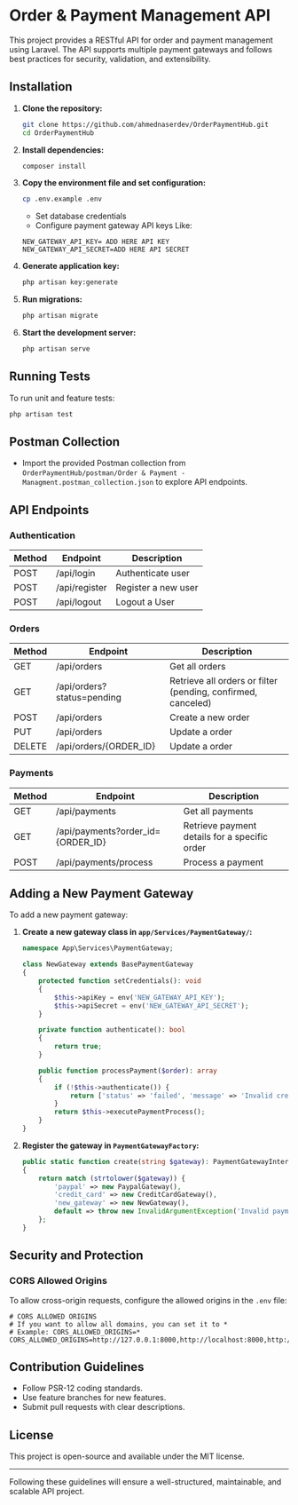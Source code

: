 # Order & Payment Management API

This project provides a RESTful API for order and payment management using Laravel. The API supports multiple payment gateways and follows best practices for security, validation, and extensibility.


## Installation

1. **Clone the repository:**

   ```bash
   git clone https://github.com/ahmednaserdev/OrderPaymentHub.git
   cd OrderPaymentHub
   ```

2. **Install dependencies:**

   ```bash
   composer install
   ```

3. **Copy the environment file and set configuration:**

   ```bash
   cp .env.example .env
   ```

   - Set database credentials
   - Configure payment gateway API keys Like:

   ```env
   NEW_GATEWAY_API_KEY= ADD HERE API KEY
   NEW_GATEWAY_API_SECRET=ADD HERE API SECRET
   ```

4. **Generate application key:**

   ```bash
   php artisan key:generate
   ```

5. **Run migrations:**

   ```bash
   php artisan migrate
   ```

6. **Start the development server:**

   ```bash
   php artisan serve
   ```

## Running Tests

To run unit and feature tests:

```bash
php artisan test
```

## Postman Collection

- Import the provided Postman collection from `OrderPaymentHub/postman/Order & Payment - Managment.postman_collection.json` to explore API endpoints.

## API Endpoints

### Authentication

| Method | Endpoint      | Description         |
| ------ | ------------- | ------------------- |
| POST   | /api/login    | Authenticate user   |
| POST   | /api/register | Register a new user |
| POST   | /api/logout | Logout a User |

### Orders

| Method | Endpoint    | Description        |
| ------ | ----------- | ------------------ |
| GET    | /api/orders | Get all orders     |
| GET    | /api/orders?status=pending | Retrieve all orders or filter (pending, confirmed, canceled) |
| POST   | /api/orders | Create a new order |
| PUT   | /api/orders | Update a order |
| DELETE   | /api/orders/{ORDER_ID} | Update a order |

### Payments

| Method | Endpoint      | Description       |
| ------ | ------------- | ----------------- |
| GET   | /api/payments | Get all payments |
| GET   | /api/payments?order_id={ORDER_ID} | Retrieve payment details for a specific order |
| POST   | /api/payments/process | Process a payment |

## Adding a New Payment Gateway

To add a new payment gateway:

1. **Create a new gateway class in ****`app/Services/PaymentGateway/`****:**

   ```php
   namespace App\Services\PaymentGateway;

   class NewGateway extends BasePaymentGateway
   {
       protected function setCredentials(): void
       {
           $this->apiKey = env('NEW_GATEWAY_API_KEY');
           $this->apiSecret = env('NEW_GATEWAY_API_SECRET');
       }

       private function authenticate(): bool
       {
           return true;
       }

       public function processPayment($order): array
       {
           if (!$this->authenticate()) {
               return ['status' => 'failed', 'message' => 'Invalid credentials', 'transaction_id' => null];
           }
           return $this->executePaymentProcess();
       }
   }
   ```

2. **Register the gateway in ****`PaymentGatewayFactory`****:**

   ```php
   public static function create(string $gateway): PaymentGatewayInterface
   {
       return match (strtolower($gateway)) {
           'paypal' => new PaypalGateway(),
           'credit_card' => new CreditCardGateway(),
           'new_gateway' => new NewGateway(),
           default => throw new InvalidArgumentException('Invalid payment gateway selected'),
       };
   }
   ```

## Security and Protection

### CORS Allowed Origins

To allow cross-origin requests, configure the allowed origins in the `.env` file:

```env
# CORS ALLOWED ORIGINS
# If you want to allow all domains, you can set it to *
# Example: CORS_ALLOWED_ORIGINS=*
CORS_ALLOWED_ORIGINS=http://127.0.0.1:8000,http://localhost:8000,http://127.0.0.1
```

## Contribution Guidelines

- Follow PSR-12 coding standards.
- Use feature branches for new features.
- Submit pull requests with clear descriptions.

## License

This project is open-source and available under the MIT license.

---

Following these guidelines will ensure a well-structured, maintainable, and scalable API project.
